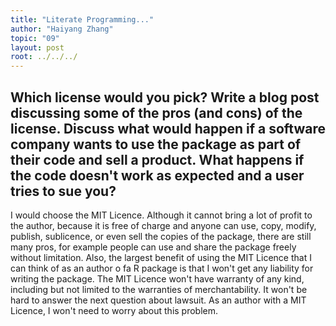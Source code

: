 ```yaml
---
title: "Literate Programming..."
author: "Haiyang Zhang"
topic: "09"
layout: post
root: ../../../
---
```


## Which license would you pick? Write a blog post discussing some of the pros (and cons) of the license. Discuss what would happen if a software company wants to use the package as part of their code and sell a product. What happens if the code doesn't work as expected and a user tries to sue you?

I would choose the MIT Licence. Although it cannot bring a lot of profit to the author, because it is free of charge and anyone can use, copy, modify, publish, sublicence, or even sell the copies of the package, there are still many pros, for example people can use and share the package freely without limitation. Also, the largest benefit of using the MIT Licence that I can think of as an author o fa R package is that I won't get any liability for writing the package. The MIT Licence won't have warranty of any kind, including but not limited to the warranties of merchantability. It won't be hard to answer the next question about lawsuit. As an author with a MIT Licence, I won't need to worry about this problem.
